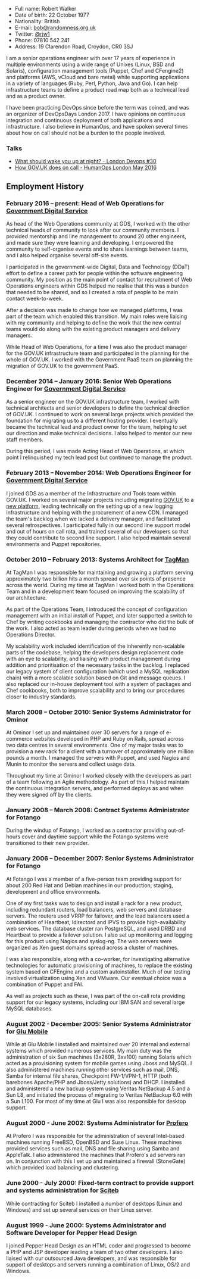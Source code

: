 * Full name: Robert Walker
* Date of birth: 22 October 1977
* Nationality: British
* E-mail: bob@randomness.org.uk
* Twitter: [@rjw1](https://twitter.com/rjw1)
* Phone: 07810 542 241
* Address: 19 Clarendon Road, Croydon, CR0 3SJ

I am a senior operations engineer with over 17 years of experience in multiple environments using a wide range of Unixes (Linux, BSD and Solaris), configuration management tools (Puppet, Chef and CFengine2) and platforms (AWS, vCloud and bare metal) while supporting applications in a variety of languages (Ruby, Perl, Python, Java and Go). I can help infrastructure teams to define a product road map both as a technical lead and as a product owner.

I have been practicing DevOps since before the term was coined, and was an organizer of DevOpsDays London 2017. I have opinions on continuous integration and continuous deployment of both applications and infrastructure. I also believe in HumanOps, and have spoken several times about how on call should not be a burden to the people involved.

### Talks

* [What should wake you up at night? - London Devops #30](https://www.youtube.com/watch?v=MumyrGQMAJY)
* [How GOV.UK does on call - HumanOps London May 2016](https://www.youtube.com/watch?v=XpGvssf3t50&feature=youtu.be)


## Employment History ##

### February 2016 – present: Head of Web Operations for [Government Digital Service][]

As head of the Web Operations community at GDS, I worked with the other technical heads of community to look after our community members. I provided mentorship and line management to around 20 other engineers, and made sure they were learning and developing. I empowered the community to self-organise events and to share learnings between teams, and I also helped organise several off-site events.

I participated in the government-wide Digital, Data and Technology (DDaT) effort to define a career path for people within the software engineering community. My position as the main point of contact for recruitment of Web Operations engineers within GDS helped me realise that this was a burden that needed to be shared, and so I created a rota of people to be main contact week-to-week.

After a decision was made to change how we managed platforms, I was part of the team which enabled this transition. My main roles were liaising with my community and helping to define the work that the new central teams would do along with the existing product managers and delivery managers.

While Head of Web Operations, for a time I was also the product manager for the GOV.UK infrastructure team and participated in the planning for the whole of GOV.UK. I worked with the Government PaaS team on planning the migration of GOV.UK to the government PaaS.

### December 2014 – January 2016: Senior Web Operations Engineer for [Government Digital Service][]

As a senior engineer on the GOV.UK infrastructure team, I worked with technical architects and senior developers to define the technical direction of GOV.UK. I continued to work on several large projects which provided the foundation for migrating us to a different hosting provider. I eventually became the technical lead and product owner for the team, helping to set our direction and make technical decisions. I also helped to mentor our new staff members.

During this period, I was made Acting Head of Web Operations, at which point I relinquished my tech lead post but continued to manage the product. 

### February 2013 – November 2014: Web Operations Engineer for [Government Digital Service][]

I joined GDS as a member of the Infrastructure and Tools team within GOV.UK. I worked on several major projects including migrating [GOV.UK](https://www.gov.uk) to a [new platform](https://gdstechnology.blog.gov.uk/2014/03/28/migrating-govuk-infrastructure/), leading technically on the setting up of a new logging infrastructure and helping with the procurement of a new CDN. I managed the team's backlog when we lacked a delivery manager, and facilitated several retrospectives. I participated fully in our second line support model and out of hours on call rota, and trained several of our developers so that they could contribute to second line support. I also helped maintain several environments and Puppet repositories.

### October 2010 – February 2013: Systems Architect for [TagMan][]

At TagMan I was responsible for maintaining and growing a platform serving approximately two billion hits a month spread over six points of presence across the world. During my time at TagMan I worked both in the Operations Team and in a development team focused on improving the scalability of our architecture.

As part of the Operations Team, I introduced the concept of
configuration management with an initial install of Puppet, and later
supported a switch to Chef by writing cookbooks and managing the
contractor who did the bulk of the work.  I also acted as team leader
during periods when we had no Operations Director.

My scalability work included identification of the inherently
non-scalable parts of the codebase, helping the developers design
replacement code with an eye to scalability, and liaising with product
management during addition and prioritisation of the necessary tasks
in the backlog.  I replaced our legacy system of client configuration
(which used a MySQL replication chain) with a more scalable solution
based on Git and message queues.  I also replaced our in-house
deployment tool with a system of packages and Chef cookbooks, both to
improve scalability and to bring our procedures closer to industry
standards.

### March 2008 – October 2010: Senior Systems Administrator for Ominor

At Ominor I set up and maintained over 30 servers for a range of e-commerce
websites developed in PHP and Ruby on Rails, spread across two data centres
in several environments. One of my major tasks was to provision a new rack
for a client with a turnover of approximately one million pounds a month. I
managed the servers with Puppet, and used Nagios and Munin to monitor the
servers and collect usage data.

Throughout my time at Ominor I worked closely with the developers as part
of a team following an Agile methodology. As part of this I helped maintain
the continuous integration servers, and performed deploys as and when they
were signed off by the clients.


### January 2008 – March 2008: Contract Systems Administrator for Fotango

During the windup of Fotango, I worked as a contractor providing out-of-hours
cover and daytime support while the Fotango systems were transitioned to
their new provider.

### January 2006 – December 2007: Senior Systems Administrator for Fotango

At Fotango I was a member of a five-person team providing support for about
200 Red Hat and Debian machines in our production, staging, development and
office environments.

One of my first tasks was to design and install a rack for a new product,
including redundant routers, load balancers, web servers and database
servers. The routers used VRRP for failover, and the load balancers used a
combination of Heartbeat, ldirectord and IPVS to provide high-availability
web services. The database cluster ran PostgreSQL, and used DRBD and
Heartbeat to provide a failover solution. I also set up monitoring and
logging for this product using Nagios and syslog-ng. The web servers were
organized as Xen guest domains spread across a cluster of machines.

I was also responsible, along with a co-worker, for investigating
alternative technologies for automatic provisioning of machines, to replace
the existing system based on CFEngine and a custom autoinstaller. Much of
our testing involved virtualization using Xen and VMware. Our eventual
choice was a combination of Puppet and FAI.

As well as projects such as these, I was part of the on-call rota providing
support for our legacy systems, including our IBM SAN and several large
MySQL databases.

### August 2002 - December 2005: Senior Systems Administrator for [Glu Mobile][]

While at Glu Mobile I installed and  maintained  over  20  internal  and
external systems which provided numerous services.  My  main  duty  was  the
administration of six Sun machines (3x280R, 3xv100)  running  Solaris  which
acted as a provisioning system for mobile games using  Jboss  and  MySQL.  I
also administered machines running other services such as mail,  DNS,  Samba
for internal  file  shares,  Checkpoint  FW-1/VPN-1,  HTTP  (both  barebones
Apache/PHP  and  Jboss/Jetty  solutions)   and   DHCP.   I   installed   and
administered a new backup system using Veritas NetBackup 4.5 and a  Sun  L8,
and initiated the process of migrating to Veritas NetBackup 6.0 with  a  Sun
L100.  For most of my time  at  Glu  I  was  also  responsible  for  desktop
support.

### August 2000 - June 2002: Systems Administrator for [Profero][]

At Profero I was responsible for the administration of  several  Intel-based
machines running FreeBSD, OpenBSD and Suse Linux.  These  machines  provided
services such as mail, DNS and file sharing using  Samba  and  AppleTalk.  I
also administered  the  machines  that  Profero's  ad  servers  ran  on.  In
conjunction with this I set up and maintained a firewall  (StoneGate)  which
provided load balancing and clustering.

### June 2000 - July 2000: Fixed-term contract to provide support and systems administration for [Sciteb][]

While contracting for Sciteb I installed a number of desktops (Linux and
Windows) and set up several services on their Linux server.

### August 1999 - June 2000: Systems Administrator and Software Developer for Pepper Head Design

I joined Pepper Head Design as an HTML coder and progressed to become a  PHP
and JSP developer leading a team of two other  developers.  I  also  liaised
with our outsourced Java developers, and  was  responsible  for  support  of
desktops and servers running a combination of Linux, OS/2 and Windows.

[sciteb]: http://www.sciteb.com "Sciteb"
[profero]: http://www.profero.com "Profero"
[tagman]: http://eu.tagman.com "TagMan"
[glu mobile]: http://www.glu.com "Glu Mobile"
[government digital service]: https://www.gov.uk/government/policy-teams/government-digital-service "Government Digital Service"
